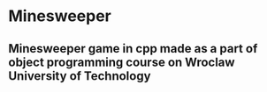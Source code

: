 # Minesweeper

## Minesweeper game in cpp made as a part of object programming course on Wroclaw University of Technology
